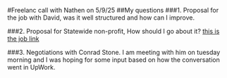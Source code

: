 #Freelanc call with Nathen on 5/9/25
##My questions
###1. Proposal for the job with David, was it well structured and how can I improve.

###2. Proposal for Statewide non-profit, How should I go about it? [this is the job link](https://www.upwork.com/jobs/~021919849796804135174)

###3. Negotiations with Conrad Stone. I am meeting with him on tuesday morning and I was hoping for some input based on how the conversation went in UpWork.

